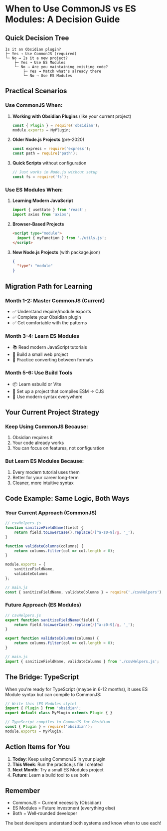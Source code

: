 # When to Use CommonJS vs ES Modules: A Decision Guide

## Quick Decision Tree

```
Is it an Obsidian plugin?
├─ Yes → Use CommonJS (required)
└─ No → Is it a new project?
    ├─ Yes → Use ES Modules
    └─ No → Are you maintaining existing code?
        ├─ Yes → Match what's already there
        └─ No → Use ES Modules
```

## Practical Scenarios

### Use CommonJS When:

1. **Working with Obsidian Plugins** (like your current project)
   ```javascript
   const { Plugin } = require('obsidian');
   module.exports = MyPlugin;
   ```

2. **Older Node.js Projects** (pre-2020)
   ```javascript
   const express = require('express');
   const path = require('path');
   ```

3. **Quick Scripts** without configuration
   ```javascript
   // Just works in Node.js without setup
   const fs = require('fs');
   ```

### Use ES Modules When:

1. **Learning Modern JavaScript**
   ```javascript
   import { useState } from 'react';
   import axios from 'axios';
   ```

2. **Browser-Based Projects**
   ```html
   <script type="module">
     import { myFunction } from './utils.js';
   </script>
   ```

3. **New Node.js Projects** (with package.json)
   ```json
   {
     "type": "module"
   }
   ```

## Migration Path for Learning

### Month 1-2: Master CommonJS (Current)
- ✅ Understand require/module.exports
- ✅ Complete your Obsidian plugin
- ✅ Get comfortable with the patterns

### Month 3-4: Learn ES Modules
- 📚 Read modern JavaScript tutorials
- 🔨 Build a small web project
- 🔄 Practice converting between formats

### Month 5-6: Use Build Tools
- 📦 Learn esbuild or Vite
- 🔧 Set up a project that compiles ESM → CJS
- 🚀 Use modern syntax everywhere

## Your Current Project Strategy

### Keep Using CommonJS Because:
1. Obsidian requires it
2. Your code already works
3. You can focus on features, not configuration

### But Learn ES Modules Because:
1. Every modern tutorial uses them
2. Better for your career long-term
3. Cleaner, more intuitive syntax

## Code Example: Same Logic, Both Ways

### Your Current Approach (CommonJS)
```javascript
// csvHelpers.js
function sanitizeFieldName(field) {
    return field.toLowerCase().replace(/[^a-z0-9]/g, '_');
}

function validateColumns(columns) {
    return columns.filter(col => col.length > 0);
}

module.exports = {
    sanitizeFieldName,
    validateColumns
};

// main.js
const { sanitizeFieldName, validateColumns } = require('./csvHelpers');
```

### Future Approach (ES Modules)
```javascript
// csvHelpers.js
export function sanitizeFieldName(field) {
    return field.toLowerCase().replace(/[^a-z0-9]/g, '_');
}

export function validateColumns(columns) {
    return columns.filter(col => col.length > 0);
}

// main.js
import { sanitizeFieldName, validateColumns } from './csvHelpers.js';
```

## The Bridge: TypeScript

When you're ready for TypeScript (maybe in 6-12 months), it uses ES Module syntax but can compile to CommonJS:

```typescript
// Write this (ES Modules style)
import { Plugin } from 'obsidian';
export default class MyPlugin extends Plugin { }

// TypeScript compiles to CommonJS for Obsidian
const { Plugin } = require('obsidian');
module.exports = MyPlugin;
```

## Action Items for You

1. **Today**: Keep using CommonJS in your plugin
2. **This Week**: Run the practice.js file I created
3. **Next Month**: Try a small ES Modules project
4. **Future**: Learn a build tool to use both

## Remember

- CommonJS = Current necessity (Obsidian)
- ES Modules = Future investment (everything else)
- Both = Well-rounded developer

The best developers understand both systems and know when to use each!
